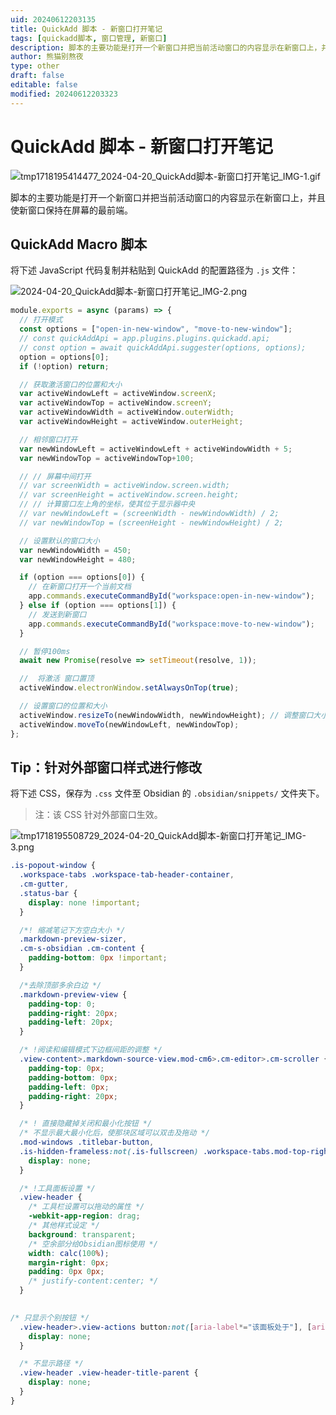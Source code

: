 ```yaml
---
uid: 20240612203135
title: QuickAdd 脚本 - 新窗口打开笔记
tags: [quickadd脚本, 窗口管理, 新窗口]
description: 脚本的主要功能是打开一个新窗口并把当前活动窗口的内容显示在新窗口上，并且使新窗口保持在屏幕的最前端。
author: 熊猫别熬夜
type: other
draft: false
editable: false
modified: 20240612203323
---
```


# QuickAdd 脚本 - 新窗口打开笔记

![tmp1718195414477_2024-04-20_QuickAdd脚本-新窗口打开笔记_IMG-1.gif](https://cdn.pkmer.cn/images/202406122032991.gif!pkmer)

脚本的主要功能是打开一个新窗口并把当前活动窗口的内容显示在新窗口上，并且使新窗口保持在屏幕的最前端。

## QuickAdd Macro 脚本

将下述 JavaScript 代码复制并粘贴到 QuickAdd 的配置路径为 `.js` 文件：

![2024-04-20_QuickAdd脚本-新窗口打开笔记_IMG-2.png](https://cdn.pkmer.cn/images/202406122032473.png!pkmer)

```js
module.exports = async (params) => {
  // 打开模式
  const options = ["open-in-new-window", "move-to-new-window"];
  // const quickAddApi = app.plugins.plugins.quickadd.api;
  // const option = await quickAddApi.suggester(options, options);
  option = options[0];
  if (!option) return;

  // 获取激活窗口的位置和大小
  var activeWindowLeft = activeWindow.screenX;
  var activeWindowTop = activeWindow.screenY;
  var activeWindowWidth = activeWindow.outerWidth;
  var activeWindowHeight = activeWindow.outerHeight;

  // 相邻窗口打开
  var newWindowLeft = activeWindowLeft + activeWindowWidth + 5; 
  var newWindowTop = activeWindowTop+100;

  // // 屏幕中间打开
  // var screenWidth = activeWindow.screen.width;
  // var screenHeight = activeWindow.screen.height;
  // // 计算窗口左上角的坐标，使其位于显示器中央
  // var newWindowLeft = (screenWidth - newWindowWidth) / 2;
  // var newWindowTop = (screenHeight - newWindowHeight) / 2;

  // 设置默认的窗口大小
  var newWindowWidth = 450;
  var newWindowHeight = 480;

  if (option === options[0]) {
    // 在新窗口打开一个当前文档
    app.commands.executeCommandById("workspace:open-in-new-window");
  } else if (option === options[1]) {
    // 发送到新窗口
    app.commands.executeCommandById("workspace:move-to-new-window");
  }

  // 暂停100ms
  await new Promise(resolve => setTimeout(resolve, 1));

  //  将激活 窗口置顶
  activeWindow.electronWindow.setAlwaysOnTop(true);

  // 设置窗口的位置和大小
  activeWindow.resizeTo(newWindowWidth, newWindowHeight); // 调整窗口大小为宽度，高度
  activeWindow.moveTo(newWindowLeft, newWindowTop);
};
```

## Tip：针对外部窗口样式进行修改

将下述 CSS，保存为 `.css` 文件至 Obsidian 的 `.obsidian/snippets/` 文件夹下。

> 注：该 CSS 针对外部窗口生效。

![tmp1718195508729_2024-04-20_QuickAdd脚本-新窗口打开笔记_IMG-3.png](https://cdn.pkmer.cn/images/202406122032143.png!pkmer)

```css
.is-popout-window {
  .workspace-tabs .workspace-tab-header-container,
  .cm-gutter,
  .status-bar {
    display: none !important;
  }

  /*! 缩减笔记下方空白大小 */
  .markdown-preview-sizer,
  .cm-s-obsidian .cm-content {
    padding-bottom: 0px !important;
  }

  /*去除顶部多余白边 */
  .markdown-preview-view {
    padding-top: 0;
    padding-right: 20px;
    padding-left: 20px;
  }

  /* !阅读和编辑模式下边框间距的调整 */
  .view-content>.markdown-source-view.mod-cm6>.cm-editor>.cm-scroller {
    padding-top: 0px;
    padding-bottom: 0px;
    padding-left: 0px;
    padding-right: 20px;
  }

  /* ! 直接隐藏掉关闭和最小化按钮 */
  /* 不显示最大最小化后，使那块区域可以双击及拖动 */
  .mod-windows .titlebar-button,
  .is-hidden-frameless:not(.is-fullscreen) .workspace-tabs.mod-top-right-space .workspace-tab-header-container:after {
    display: none;
  }

  /* !工具面板设置 */
  .view-header {
    /* 工具栏设置可以拖动的属性 */
    -webkit-app-region: drag;
    /* 其他样式设定 */
    background: transparent;
    /* 空余部分给Obsidian图标使用 */
    width: calc(100%);
    margin-right: 0px;
    padding: 0px 0px;
    /* justify-content:center; */
  }

  
/* 只显示个别按钮 */
  .view-header>.view-actions button:not([aria-label*="该面板处于"], [aria-label*="更多选项"]) {
    display: none;
  }

  /* 不显示路径 */
  .view-header .view-header-title-parent {
    display: none;
  }
}
```